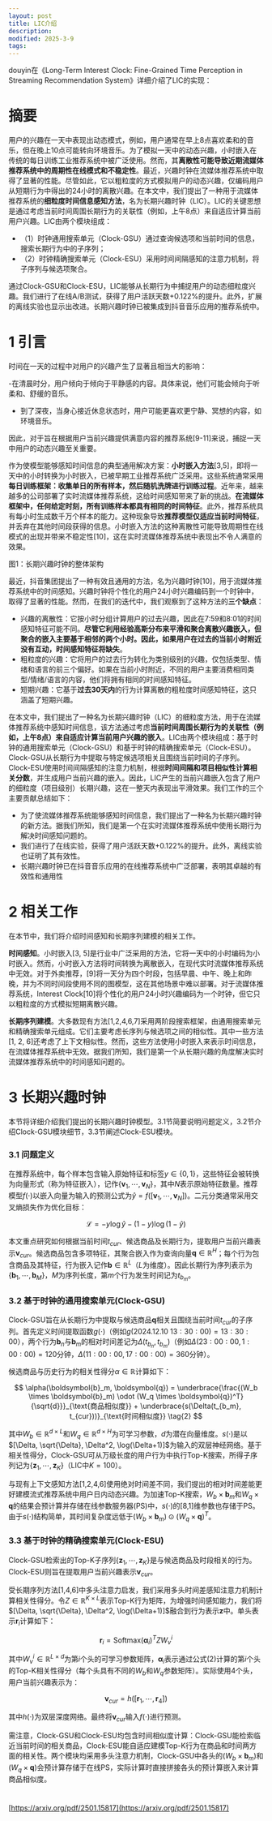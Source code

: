 ```yaml
---
layout: post
title: LIC介绍
description: 
modified: 2025-3-9
tags: 
---
```


douyin在《Long-Term Interest Clock: Fine-Grained Time Perception in Streaming Recommendation System》详细介绍了LIC的实现：

# 摘要

用户的兴趣在一天中表现出动态模式，例如，用户通常在早上8点喜欢柔和的音乐，但在晚上10点可能转向环境音乐。为了模拟一天中的动态兴趣，小时嵌入在传统的每日训练工业推荐系统中被广泛使用。然而，其**离散性可能导致近期流媒体推荐系统中的周期性在线模式和不稳定性**。最近，兴趣时钟在流媒体推荐系统中取得了显著的性能。尽管如此，它以粗粒度的方式模拟用户的动态兴趣，仅编码用户从短期行为中得出的24小时的离散兴趣。在本文中，我们提出了一种用于流媒体推荐系统的**细粒度时间信息感知方法**，名为长期兴趣时钟（LIC）。LIC的关键思想是通过考虑当前时间周围长期行为的关联性（例如，上午8点）来自适应计算当前用户兴趣。LIC由两个模块组成：

- （1）时钟通用搜索单元（Clock-GSU）通过查询候选项和当前时间的信息，搜索长期行为中的子序列；
- （2）时钟精确搜索单元（Clock-ESU）采用时间间隔感知的注意力机制，将子序列与候选项聚合。

通过Clock-GSU和Clock-ESU，LIC能够从长期行为中捕捉用户的动态细粒度兴趣。我们进行了在线A/B测试，获得了用户活跃天数+0.122%的提升。此外，扩展的离线实验也显示出改进。长期兴趣时钟已被集成到抖音音乐应用的推荐系统中。

# 1 引言

时间在一天的过程中对用户的兴趣产生了显著且相当大的影响：

-在清晨时分，用户倾向于倾向于平静感的内容。具体来说，他们可能会倾向于听柔和、舒缓的音乐。
- 到了深夜，当身心接近休息状态时，用户可能更喜欢更宁静、冥想的内容，如环境音乐。

因此，对于旨在根据用户当前兴趣提供满意内容的推荐系统[9-11]来说，捕捉一天中用户的动态兴趣至关重要。

作为使模型能够感知时间信息的典型通用解决方案：**小时嵌入方法**[3,5]，即将一天中的小时转换为小时嵌入，已被早期工业推荐系统广泛采用。这些系统通常采用**每日训练框架：收集单日的所有样本，然后随机洗牌进行训练过程**。近年来，越来越多的公司部署了实时流媒体推荐系统，这给时间感知带来了新的挑战。**在流媒体框架中，任何给定时刻，所有训练样本都具有相同的时间特征**。此外，推荐系统具有每小时生成数千万个样本的能力。这种现象导致**推荐模型仅适应当前时间特征**，并丢弃在其他时间段获得的信息。小时嵌入方法的这种离散性可能导致周期性在线模式的出现并带来不稳定性[10]，这在实时流媒体推荐系统中表现出不令人满意的效果。

图1：长期兴趣时钟的整体架构

最近，抖音集团提出了一种有效且通用的方法，名为兴趣时钟[10]，用于流媒体推荐系统中的时间感知。兴趣时钟将个性化的用户24小时兴趣编码到一个时钟中，取得了显著的性能。然而，在我们的迭代中，我们观察到了这种方法的**三个缺点**：

- 兴趣的离散性：它按小时分组计算用户的过去兴趣，因此在7:59和8:01的时间感知特征可能不同。**尽管它利用经验高斯分布来平滑和聚合离散兴趣嵌入，但聚合的嵌入主要基于相邻的两个小时。因此，如果用户在过去的当前小时附近没有互动，时间感知特征将缺失**。
- 粗粒度的兴趣：它将用户的过去行为转化为类别级别的兴趣，仅包括类型、情绪和语言的前三个偏好。如果在当前小时附近，不同的用户主要消费相同类型/情绪/语言的内容，他们将拥有相同的时间感知特征。
- 短期兴趣：它基于**过去30天内**的行为计算离散的粗粒度时间感知特征，这只涵盖了短期兴趣。

在本文中，我们提出了一种名为长期兴趣时钟（LIC）的细粒度方法，用于在流媒体推荐系统中感知时间信息，该方法通过考虑**当前时间周围长期行为的关联性（例如，上午8点）来自适应计算当前用户兴趣的嵌入**。LIC由两个模块组成：基于时钟的通用搜索单元（Clock-GSU）和基于时钟的精确搜索单元（Clock-ESU）。Clock-GSU从长期行为中提取与特定候选项相关且围绕当前时间的子序列。Clock-ESU使用时间间隔感知的注意力机制，根据**时间间隔和项目相似性计算相关分数**，并生成用户当前兴趣的嵌入。因此，LIC产生的当前兴趣嵌入包含了用户的细粒度（项目级别）长期兴趣，这在一整天内表现出平滑效果。我们工作的三个主要贡献总结如下：

- 为了使流媒体推荐系统能够感知时间信息，我们提出了一种名为长期兴趣时钟的新方法。据我们所知，我们是第一个在实时流媒体推荐系统中使用长期行为解决时间感知问题的。
- 我们进行了在线实验，获得了用户活跃天数+0.122%的提升。此外，离线实验也证明了其有效性。
- 长期兴趣时钟已在抖音音乐应用的在线推荐系统中广泛部署，表明其卓越的有效性和通用性

# 2 相关工作

在本节中，我们将介绍时间感知和长期序列建模的相关工作。

**时间感知**。小时嵌入[3, 5]是行业中广泛采用的方法，它将一天中的小时编码为小时嵌入。然而，小时嵌入方法将时间转换为离散嵌入，在现代实时流媒体推荐系统中无效。对于外卖推荐，[9]将一天分为四个时段，包括早晨、中午、晚上和昨晚，并为不同时间段使用不同的图模型，这在其他场景中难以部署。对于流媒体推荐系统，Interest Clock[10]将个性化的用户24小时兴趣编码为一个时钟，但它只以粗粒度的方式模拟短期离散兴趣。

**长期序列建模**。大多数现有方法[1,2,4,6,7]采用两阶段搜索框架，由通用搜索单元和精确搜索单元组成。它们主要考虑长序列与候选项之间的相似性。其中一些方法[1, 2, 6]还考虑了上下文相似性。然而，这些方法使用小时嵌入来表示时间信息，在流媒体推荐系统中无效。据我们所知，我们是第一个从长期兴趣的角度解决实时流媒体推荐系统中的时间感知问题的。

# 3 长期兴趣时钟

本节将详细介绍我们提出的长期兴趣时钟模型。3.1节简要说明问题定义，3.2节介绍Clock-GSU模块细节，3.3节阐述Clock-ESU模块。

### 3.1 问题定义

在推荐系统中，每个样本包含输入原始特征和标签$y \in \{0,1\}$，这些特征会被转换为向量形式（称为特征嵌入），记作$\{\boldsymbol{v}_1, \cdots, \boldsymbol{v}_N\}$，其中$N$表示原始特征数量。推荐模型$f(\cdot)$以嵌入向量为输入的预测公式为$\hat{y} = f([\boldsymbol{v}_1, \cdots, \boldsymbol{v}_N])$。二元分类通常采用交叉熵损失作为优化目标：

$$
\mathcal{L} = -y \log \hat{y} - (1 - y) \log(1 - \hat{y}) \tag{1}
$$

本文重点研究如何根据当前时间$t_{cur}$、候选商品及长期行为，提取用户当前兴趣表示$\boldsymbol{v}_{cur}$。候选商品包含多项特征，其聚合嵌入作为查询向量$\boldsymbol{q} \in \mathbb{R}^H$；每个行为包含商品及其特征，行为嵌入记作$\boldsymbol{b} \in \mathbb{R}^L$（$L$为维度）。因此长期行为序列表示为$\{\boldsymbol{b}_1, \cdots, \boldsymbol{b}_M\}$，$M$为序列长度，第$m$个行为发生时间记为$t_{b_m}$。

### 3.2 基于时钟的通用搜索单元(Clock-GSU)

Clock-GSU旨在从长期行为中提取与候选商品$\boldsymbol{q}$相关且围绕当前时间$t_{cur}$的子序列。首先定义时间提取函数$g(\cdot)$（例如$g(2024.12.10\ 13:30:00) = 13:30:00$），两个行为$\boldsymbol{b}_n$与$\boldsymbol{b}_m$的相对时间差记为$\Delta(t_{b_n}, t_{b_m})$（例如$\Delta(23:00:00, 1:00:00)=120$分钟，$\Delta(11:00:00, 17:00:00)=360$分钟）。

候选商品与历史行为的相关性得分$\alpha \in \mathbb{R}$计算如下：

$$
\alpha(\boldsymbol{b}_m, \boldsymbol{q}) = \underbrace{\frac{(W_b \times \boldsymbol{b}_m) \odot (W_q \times \boldsymbol{q})^T}{\sqrt{d}}}_{\text{商品相似度}} + \underbrace{s(\Delta(t_{b_m}, t_{cur}))}_{\text{时间相似度}} \tag{2}
$$

其中$W_b \in \mathbb{R}^{d \times L}$和$W_q \in \mathbb{R}^{d \times H}$为可学习参数，$d$为潜在向量维度。$s(\cdot)$是以$[\Delta, \sqrt{\Delta}, \Delta^2, \log(\Delta+1)]$为输入的双层神经网络。基于相关性得分，Clock-GSU可从万级长度的用户行为中执行Top-K搜索，所得子序列记为$\{\boldsymbol{z}_1, \cdots, \boldsymbol{z}_K\}$（LIC中$K=100$）。

与现有上下文感知方法[1,2,4,6]使用绝对时间差不同，我们提出的相对时间差能更好建模流式推荐系统中用户日内动态兴趣。为加速Top-K搜索，$W_b \times \boldsymbol{b}_m$和$W_q \times \boldsymbol{q}$的结果会预计算并存储在线参数服务器(PS)中，$s(\cdot)$的[8,1]维参数也存储于PS。由于$s(\cdot)$结构简单，其时间复杂度远低于$(W_b \times \boldsymbol{b}_m) \odot (W_q \times \boldsymbol{q})^T$。

### 3.3 基于时钟的精确搜索单元(Clock-ESU)

Clock-GSU检索出的Top-K子序列$\{\boldsymbol{z}_1, \cdots, \boldsymbol{z}_K\}$是与候选商品及时段相关的行为。Clock-ESU则旨在提取用户当前兴趣表示$\boldsymbol{v}_{cur}$。

受长期序列方法[1,4,6]中多头注意力启发，我们采用多头时间差感知注意力机制计算相关性得分。令$Z \in \mathbb{R}^{K \times L}$表示Top-K行为矩阵，为增强时间感知能力，我们将$[\Delta, \sqrt{\Delta}, \Delta^2, \log(\Delta+1)]$融合到行为表示$\boldsymbol{z}$中。单头表示$\boldsymbol{r}_i$计算如下：

$$
\boldsymbol{r}_i = \text{Softmax}(\boldsymbol{\alpha}_i)^T Z W_v^i \tag{3}
$$

其中$W_v^i \in \mathbb{R}^{L \times d}$为第$i$个头的可学习参数矩阵，$\boldsymbol{\alpha}_i$表示通过公式(2)计算的第$i$个头的Top-K相关性得分（每个头具有不同的$W_b$和$W_q$参数矩阵）。实际使用4个头，用户当前兴趣表示为：

$$
\boldsymbol{v}_{cur} = h([\boldsymbol{r}_1, \cdots, \boldsymbol{r}_4]) \tag{4}
$$

其中$h(\cdot)$为双层深度网络。最终将$\boldsymbol{v}_{cur}$输入$f(\cdot)$进行预测。

需注意，Clock-GSU和Clock-ESU均包含时间相似度计算：Clock-GSU能检索临近当前时间的相关商品，Clock-ESU能自适应建模Top-K行为在商品和时间两方面的相关性。两个模块均采用多头注意力机制，Clock-GSU中各头的$(W_b \times \boldsymbol{b}_m)$和$(W_q \times \boldsymbol{q})$会预计算存储于在线PS，实际计算时直接拼接各头的预计算嵌入来计算商品相似度。

# 

[https://arxiv.org/pdf/2501.15817](https://arxiv.org/pdf/2501.15817)